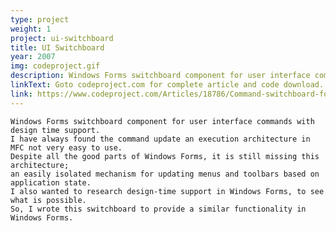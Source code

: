 ```yaml
---
type: project
weight: 1
project: ui-switchboard
title: UI Switchboard
year: 2007
img: codeproject.gif
description: Windows Forms switchboard component for user interface commands with design time support.
linkText: Goto codeproject.com for complete article and code download.
link: https://www.codeproject.com/Articles/18786/Command-switchboard-for-Windows-Forms
---
```

    Windows Forms switchboard component for user interface commands with design time support.
    I have always found the command update an execution architecture in MFC not very easy to use.
    Despite all the good parts of Windows Forms, it is still missing this architecture; 
    an easily isolated mechanism for updating menus and toolbars based on application state. 
    I also wanted to research design-time support in Windows Forms, to see what is possible. 
    So, I wrote this switchboard to provide a similar functionality in Windows Forms.